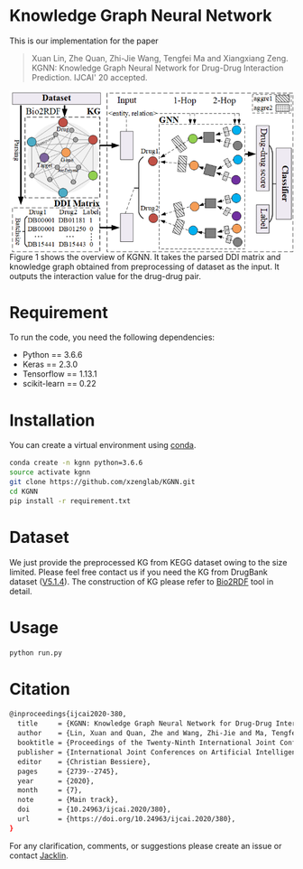 # Knowledge Graph Neural Network
This is our implementation for the paper
> Xuan Lin, Zhe Quan, Zhi-Jie Wang, Tengfei Ma and Xiangxiang Zeng. KGNN: Knowledge Graph Neural Network for Drug-Drug Interaction Prediction. IJCAI' 20 accepted.

<img align="center" src="Figure1.png">
Figure 1 shows the overview of KGNN. It takes the parsed DDI matrix and knowledge graph obtained from preprocessing of dataset as the input. It outputs the interaction value for the drug-drug pair. 

# Requirement
To run the code, you need the following dependencies:
* Python == 3.6.6
* Keras == 2.3.0
* Tensorflow == 1.13.1
* scikit-learn == 0.22

# Installation
You can create a virtual environment using [conda](https://github.com/conda/conda).
```bash
conda create -n kgnn python=3.6.6  
source activate kgnn  
git clone https://github.com/xzenglab/KGNN.git  
cd KGNN  
pip install -r requirement.txt  
```

# Dataset
We just provide the preprocessed KG from KEGG dataset owing to the size limited. Please feel free contact us if you need the KG from DrugBank dataset ([V5.1.4](https://www.drugbank.ca/releases/5-1-4)). The construction of KG please refer to [Bio2RDF](https://github.com/bio2rdf/bio2rdf-scripts/wiki) tool in detail.

# Usage
```bash
python run.py
```

# Citation
```bash
@inproceedings{ijcai2020-380,  
  title     = {KGNN: Knowledge Graph Neural Network for Drug-Drug Interaction Prediction},  
  author    = {Lin, Xuan and Quan, Zhe and Wang, Zhi-Jie and Ma, Tengfei and Zeng, Xiangxiang},  
  booktitle = {Proceedings of the Twenty-Ninth International Joint Conference on Artificial Intelligence, {IJCAI-20}},  
  publisher = {International Joint Conferences on Artificial Intelligence Organization},               
  editor    = {Christian Bessiere},    	
  pages     = {2739--2745},    
  year      = {2020},  
  month     = {7},  
  note      = {Main track},  
  doi       = {10.24963/ijcai.2020/380},  
  url       = {https://doi.org/10.24963/ijcai.2020/380},  
}  
```

For any clarification, comments, or suggestions please create an issue or contact [Jacklin](Jack_lin@hnu.edu.cn).
